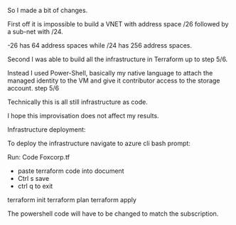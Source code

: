 So I made a bit of changes.

First off it is impossible to build a VNET with address space /26 followed by a sub-net with /24.

-26 has 64 address spaces while /24 has 256 address spaces.

Second I was able to build all the infrastructure in Terraform up to step 5/6.

Instead I used Power-Shell, basically my native language to attach the managed identity to the VM and give it contributor access to the storage account. step 5/6

Technically this is all still infrastructure as code.

I hope this improvisation does not affect my results.


Infrastructure deployment:

To deploy the infrastructure navigate to azure cli bash prompt:

Run:
Code Foxcorp.tf
- paste terraform code into document
- Ctrl s save
- ctrl q to exit

terraform init
terraform plan
terraform apply

The powershell code will have to be changed to match the subscription.